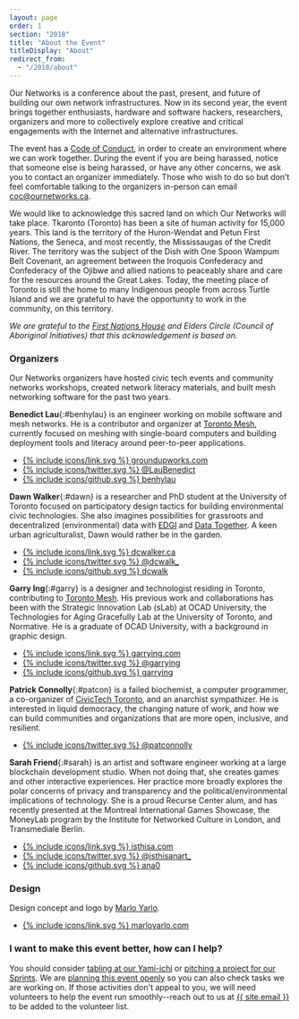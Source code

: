 ```yaml
---
layout: page
order: 1
section: "2018"
title: "About the Event"
titleDisplay: "About"
redirect_from:
  - "/2018/about"
---
```


Our Networks is a conference about the past, present, and future of building our own network infrastructures. Now in its second year, the event brings together enthusiasts, hardware and software hackers, researchers, organizers and more to collectively explore creative and critical engagements with the Internet and alternative infrastructures.

The event has a <a href="/code-of-conduct/">Code of Conduct</a>, in order to create an environment where we can work together. During the event if you are being harassed, notice that someone else is being harassed, or have any other concerns, we ask you to contact an organizer immediately. Those who wish to do so but don’t feel comfortable talking to the organizers in-person can email [coc@ournetworks.ca](mailto:coc@ournetworks.ca).

We would like to acknowledge this sacred land on which Our Networks will take place. Tkaronto (Toronto) has been a site of human activity for 15,000 years. This land is the territory of the Huron-Wendat and Petun First Nations, the Seneca, and most recently, the Mississaugas of the Credit River. The territory was the subject of the Dish with One Spoon Wampum Belt Covenant, an agreement between the Iroquois Confederacy and Confederacy of the Ojibwe and allied nations to peaceably share and care for the resources around the Great Lakes. Today, the meeting place of Toronto is still the home to many Indigenous people from across Turtle Island and we are grateful to have the opportunity to work in the community, on this territory.

_We are grateful to the [First Nations House](https://www.studentlife.utoronto.ca/fnh) and Elders Circle (Council of Aboriginal Initiatives) that this acknowledgement is based on._

###  Organizers

Our Networks organizers have hosted civic tech events and community networks workshops, created network literacy materials, and built mesh networking software for the past two years.

**Benedict Lau**{:#benhylau} is an engineer working on mobile software and mesh networks. He is a contributor and organizer at [Toronto Mesh](https://tomesh.net/), currently focused on meshing with single-board computers and building deployment tools and literacy around peer-to-peer applications.

<ul class="bio-sm-list">
 <li class="bio-sm-list-item"><a href="http://www.groundupworks.com/" target="_blank">{% include icons/link.svg %}&nbsp;groundupworks.com </a></li>
 <li class="bio-sm-list-item"><a href="https://twitter.com/LauBenedict" target="_blank">{% include icons/twitter.svg %}&nbsp;@LauBenedict</a></li>
 <li class="bio-sm-list-item"><a href="https://github.com/benhylau" target="_blank">{% include icons/github.svg %}&nbsp;benhylau</a></li>
</ul>

**Dawn Walker**{:#dawn} is a researcher and PhD student at the University of Toronto focused on participatory design tactics for building environmental civic technologies. She also imagines possibilities for grassroots and decentralized (environmental) data with [EDGI](https://envirodatagov.org/) and [Data Together](https://datatogether.org/). A keen urban agriculturalist, Dawn would rather be in the garden.

<ul class="bio-sm-list">
  <li class="bio-sm-list-item"><a href="http://dcwalker.ca" target="_blank">{% include icons/link.svg %}&nbsp;dcwalker.ca</a></li>
  <li class="bio-sm-list-item"><a href="https://twitter.com/dcwalk_" target="_blank">{% include icons/twitter.svg %}&nbsp;@dcwalk_</a></li>
  <li class="bio-sm-list-item"><a href="https://github.com/dcwalk" target="_blank">{% include icons/github.svg %}&nbsp;dcwalk</a></li>
</ul>

**Garry Ing**{:#garry} is a designer and technologist residing in Toronto, contributing to [Toronto Mesh](https://tomesh.net/). His previous work and collaborations has been with the Strategic Innovation Lab (sLab) at OCAD University, the Technologies for Aging Gracefully Lab at the University of Toronto, and Normative. He is a graduate of OCAD University, with a background in graphic design.

<ul class="bio-sm-list">
  <li class="bio-sm-list-item"><a href="https://garrying.com/" target="_blank" data-proofer-ignore>{% include icons/link.svg %}&nbsp;garrying.com</a></li>
  <li class="bio-sm-list-item"><a href="https://twitter.com/garrying" target="_blank">{% include icons/twitter.svg %}&nbsp;@garrying</a></li>
  <li class="bio-sm-list-item"><a href="https://github.com/garrying" target="_blank">{% include icons/github.svg %}&nbsp;garrying</a></li>
</ul>

**Patrick Connolly**{:#patcon} is a failed biochemist, a computer programmer, a co-organizer of [CivicTech Toronto](http://civictech.ca/), and an anarchist sympathizer. He is interested in liquid democracy, the changing nature of work, and how we can build communities and organizations that are more open, inclusive, and resilient.

<ul class="bio-sm-list">
  <li class="bio-sm-list-item"><a href="https://twitter.com/patconnolly" target="_blank">{% include icons/twitter.svg %}&nbsp;@patconnolly</a></li>
</ul>

**Sarah Friend**{:#sarah} is an artist and software engineer working at a large blockchain development studio. When not doing that, she creates games and other interactive experiences. Her practice more broadly explores the polar concerns of privacy and transparency and the political/environmental implications of technology. She is a proud Recurse Center alum, and has recently presented at the Montreal International Games Showcase, the MoneyLab program by the Institute for Networked Culture in London, and Transmediale Berlin.

<ul class="bio-sm-list">
  <li class="bio-sm-list-item"><a href="https://isthisa.com/" target="_blank">{% include icons/link.svg %}&nbsp;isthisa.com</a></li>
  <li class="bio-sm-list-item"><a href="https://twitter.com/isthisanart_" target="_blank">{% include icons/twitter.svg %}&nbsp;@isthisanart_</a></li>
  <li class="bio-sm-list-item"><a href="https://github.com/ana0" target="_blank">{% include icons/github.svg %}&nbsp;ana0</a></li>
</ul>

###  Design

Design concept and logo by [Marlo Yarlo](http://www.marloyarlo.com/).

<ul class="bio-sm-list">
  <li class="bio-sm-list-item"><a href="http://www.marloyarlo.com/" target="_blank">{% include icons/link.svg %}&nbsp;marloyarlo.com</a></li>
</ul>

### I want to make this event better, how can I help?

You should consider [tabling at our Yami-ichi](/yami-ichi/) or [pitching a project for our Sprints](/2018/sprints/). We are [planning this event openly](https://github.com/ournetworks/2018) so you can also check tasks we are working on. If those activities don't appeal to you, we will need volunteers to help the event run smoothly--reach out to us at <a href="mailto:{{ site.email }}">{{ site.email }}</a> to be added to the volunteer list.

